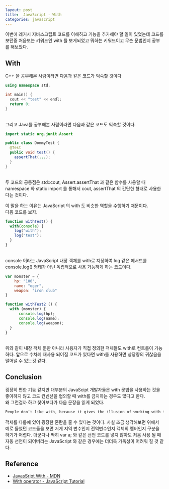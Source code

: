 ```yaml
---
layout: post
title:  JavaScript - With
categories: javascript
---
```


이번에 레거시 자바스크립트 코드를 이해하고 기능을 추가해야 할 일이 있었는데 코드를 보던중 처음보는 키워드인 with 를 보게되었고 뭐하는 키워드이고 무슨 문법인지 공부를 해보았다.  <br>

<h2>With</h2>
C++ 을 공부해본 사람이라면 다음과 같은 코드가 익숙할 것이다

```c++
using namespace std;

int main() {
  cout << "test" << endl;
  return 0;
}
```

<br>
그리고 Java를 공부해본 사람이라면 다음과 같은 코드도 익숙할 것이다.

```java
import static org.junit.Assert

public class DommyTest {
  @Test
  public void test() {
    assertThat(...);
  }
}
```

<br>
두 코드의 공통점은 std::cout, Assert.assertThat 과 같은 함수를 사용할 때 namespace 와 static import 를 통해서 cout, assertThat 의 간단한 형태로 사용한다는 것이다. <br>

이 말을 하는 이유는 JavaScript 의 with 도 비슷한 역할을 수행하기 때문이다. <br>
다음 코드를 보자.

```javascript
function withTest() {
  with(console) {
    log("with");
    log("test");
  }
}
```

<br>
console 이라는 JavaScript 내장 객체를 with로 지정하여 log 같은 메서드를 console.log() 형태가 아닌 독립적으로 사용 가능하게 
하는 코드이다. <br>

```javascript
var monster = {
    hp: "100",
    name: "oger",
    weapon: "iron club"
}

function withTest2 () {
  with (monster) {
      console.log(hp);
      console.log(name);
      console.log(weapon);
  }
}
```

<br>
위와 같이 내장 객체 뿐만 아니라 사용자가 직접 정의한 객체들도 with로 컨트롤이 가능하다. 앞으로 수차례 재사용 되어질 코드가 있다면 with를 사용하면 상당량의 귀찮음을 덜어낼 수 있는것 같다. <br>

<h2>Conclusion</h2>
굉장히 편한 기능 같지만 대부분의 JavaScipt 개발자들은 with 문법을 사용하는 것을 좋아하지 않고 코드 컨벤션을 협의할 때 with를 금지하는 경우도 많다고 한다. <br>
왜 그런걸까 하고 찾아보다가 다음 문장을 읽게 되었다.

```java
People don’t like with, because it gives the illusion of working with the object.
```

객체를 다룸에 있어 굉장한 혼란을 줄 수 있다는 것이다. 사실 조금 생각해보면 위에서 예로 들었던 코드들을 보면 저게 지역 변수인지 전역변수인지 객체의 멤버인지 구분을 하기가 어렵다. 더군다나 딱히 var a; 와 같은 선언 코드를 넣지 않아도 처음 사용 될 때 자동 선언이 되어버리는 JavaScript 와 같은 경우에는 더더둑 가독성이 어려워 질 것 같다. 


<h2>Reference</h2>

- [JavasSript With - MDN](https://developer.mozilla.org/en-US/docs/Web/JavaScript/Reference/Statements/with)
- [With operator - JavaScript Tutorial](http://javascript.info/tutorial/with-operator)
